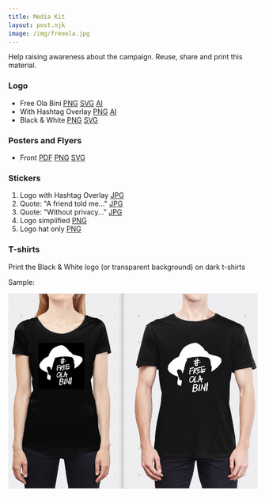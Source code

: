 ```yaml
---
title: Media Kit
layout: post.njk
image: /img/freeola.jpg
---
```


Help raising awareness about the campaign. Reuse, share and print this material.

### Logo

* Free Ola Bini 
[PNG](/media-kit/logo_free-ola_simplified.png) 
[SVG](/media-kit/logo_free-ola_simplified.svg) 
[AI](/media-kit/logo_free-ola_simplified.ai)
* With Hashtag Overlay 
[PNG](/media-kit/logo_free-ola_overlay.png) 
[AI](/media-kit/logo_free-ola_overlay.ai)
* Black & White 
[PNG](/media-kit/logo_free-ola_black-white.png) 
[SVG](/media-kit/logo_free-ola_black-white.svg)

### Posters and Flyers

* Front [PDF](/media-kit/flyer_free-ola_front_A5.pdf) [PNG](/media-kit/flyer_free-ola_front_A5.png) [SVG](/media-kit/flyer_free-ola_front_A5.svg)
<!--  * Back _work in progress_ [PDF](/media-kit/flyer_free-ola_back_A5.pdf) [PNG](/media-kit/flyer_free-ola_back_A5.png) [SVG](/media-kit/flyer_free-ola_back_A5.svg) 
-->

### Stickers

1. Logo with Hashtag Overlay [JPG](/media-kit/sticker_1_8x8.jpg)
2. Quote: "A friend told me..." [JPG](/media-kit/sticker_2.jpg)
3. Quote: "Without privacy..." [JPG](/media-kit/sticker_3.jpg)
4. Logo simplified [PNG](/media-kit/sticker_4.png)
5. Logo hat only [PNG](/media-kit/sticker_5.png)

### T-shirts

Print the Black & White logo (or transparent background) on dark t-shirts

Sample:

![Sample t-shirts](/media-kit/t-shirts.jpg "Sample t-shirts")

<!--  
### Presentation slides

### Photographies

### Infographics
-->

